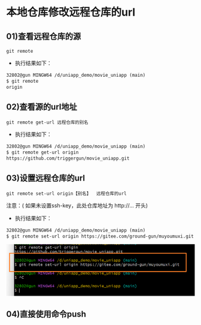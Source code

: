 # 本地仓库修改远程仓库的url



## 01)查看远程仓库的源

```shell
git remote
```

- 执行结果如下：

```shell
32802@gun MINGW64 /d/uniapp_demo/movie_uniapp (main)
$ git remote
origin
```

## 02)查看源的url地址

```shell
git remote get-url 远程仓库的别名
```

- 执行结果如下：

```shell
32802@gun MINGW64 /d/uniapp_demo/movie_uniapp (main)
$ git remote get-url origin
https://github.com/triggergun/movie_uniapp.git
```



## 03)设置远程仓库的url

```shell
git remote set-url origin【别名】  远程仓库的url
```

注意：( 如果未设置ssh-key，此处仓库地址为 http://... 开头)

- 执行结果如下：

```shell
32802@gun MINGW64 /d/uniapp_demo/movie_uniapp (main)
$ git remote set-url origin https://gitee.com/ground-gun/muyoumuxi.git
```

![image-20240128142135576](本地仓库修改远程仓库的url.assets/image-20240128142135576.png)



## 04)直接使用命令push









